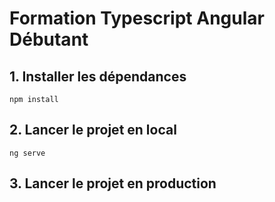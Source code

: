 # Formation Typescript Angular Débutant

## 1. Installer les dépendances
```npm install```

## 2. Lancer le projet en local
```ng serve```

## 3. Lancer le projet en production


